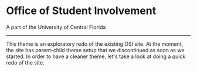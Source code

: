 # Office of Student Involvement

A part of the University of Central Florida

---

This theme is an exploratory redo of the existing OSI site.  At the moment, the site has parent-child theme setup that we discontinued as soon as we started.  In order to have a cleaner theme, let's take a look at doing a quick redo of the site.